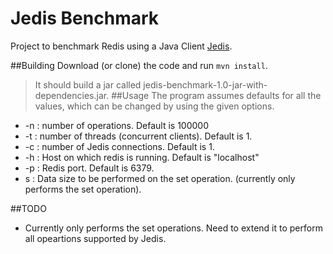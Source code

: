 # Jedis Benchmark
Project to benchmark Redis using a Java Client [Jedis](https://github.com/xetorthio/jedis).

##Building
Download (or clone) the code and run `mvn install`.
>It should build a jar called jedis-benchmark-1.0-jar-with-dependencies.jar.
##Usage
The program assumes defaults for all the values, which can be changed by using the given options.
* -n : number of operations. Default is 100000
* -t : number of threads (concurrent clients).  Default is 1.
* -c : number of Jedis connections. Default is 1.
* -h : Host on which redis is running. Default is "localhost"
* -p : Redis port. Default is 6379.
* s  : Data size to be performed on the set operation. (currently only performs the set operation).


##TODO
* Currently only performs the set operations. Need to extend it to perform all opeartions supported by Jedis.

